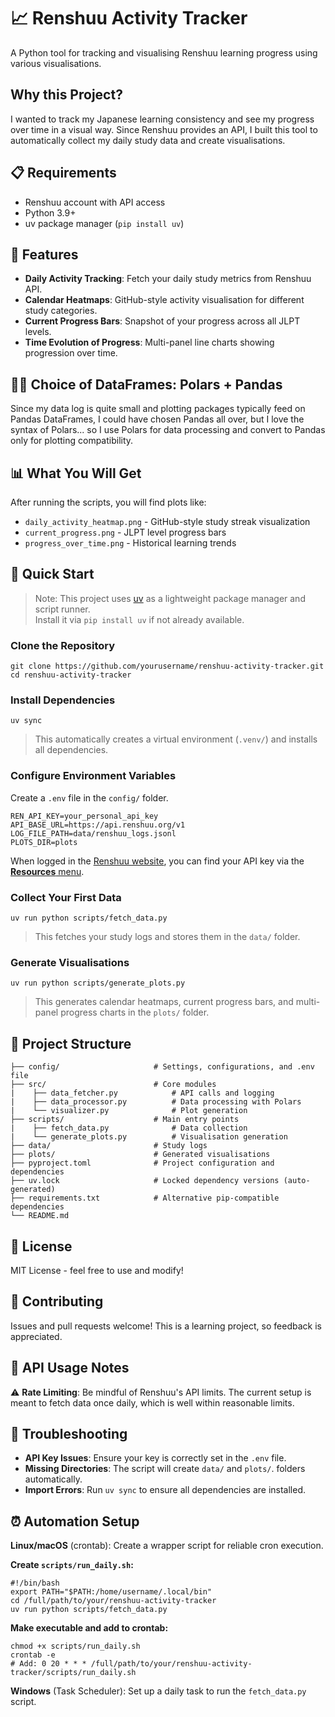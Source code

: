 # 📈 Renshuu Activity Tracker

A Python tool for tracking and visualising Renshuu learning progress using various visualisations.

## Why this Project? 
I wanted to track my Japanese learning consistency and see my progress over time in a visual way. Since Renshuu provides an API, I built this tool to automatically collect my daily study data and create visualisations.

## 📋 Requirements
- Renshuu account with API access
- Python 3.9+
- uv package manager (`pip install uv`)

##  🌟 Features 
- **Daily Activity Tracking**: Fetch your daily study metrics from Renshuu API. 
- **Calendar Heatmaps**: GitHub-style activity visualisation for different study categories. 
- **Current Progress Bars**: Snapshot of your progress across all JLPT levels.
- **Time Evolution of Progress**: Multi-panel line charts showing progression over time.

## 🐻‍❄️ Choice of DataFrames: Polars + Pandas
Since my data log is quite small and plotting packages typically feed on Pandas DataFrames, I could have chosen Pandas all over, but I love the syntax of Polars... so I use Polars for data processing and convert to Pandas only for plotting compatibility. 

## 📊 What You Will Get
After running the scripts, you will find plots like:
- `daily_activity_heatmap.png` - GitHub-style study streak visualization
- `current_progress.png` - JLPT level progress bars  
- `progress_over_time.png` - Historical learning trends

## 🚀 Quick Start
> Note: This project uses [uv](https://uv.run/) as a lightweight package manager and script runner.  
> Install it via `pip install uv` if not already available.

### Clone the Repository 
```console 
git clone https://github.com/yourusername/renshuu-activity-tracker.git
cd renshuu-activity-tracker
```
### Install Dependencies 
```
uv sync 
```
> This automatically creates a virtual environment (`.venv/`) and installs all dependencies. 
### Configure Environment Variables 
Create a `.env` file in the `config/` folder.
```console 
REN_API_KEY=your_personal_api_key
API_BASE_URL=https://api.renshuu.org/v1
LOG_FILE_PATH=data/renshuu_logs.jsonl
PLOTS_DIR=plots 
```
When logged in the [Renshuu website](https://www.renshuu.org), you can find your API key via the [**Resources** menu](https://www.renshuu.org/index.php?page=misc/api).

### Collect Your First Data 
```
uv run python scripts/fetch_data.py
```
> This fetches your study logs and stores them in the `data/` folder.

### Generate Visualisations 
```
uv run python scripts/generate_plots.py
```
> This generates calendar heatmaps, current progress bars, and multi-panel progress charts in the `plots/` folder. 



## 📁 Project Structure 

```
├── config/                     # Settings, configurations, and .env file
├── src/                        # Core modules
|    ├── data_fetcher.py            # API calls and logging
|    ├── data_processor.py          # Data processing with Polars
|    └── visualizer.py              # Plot generation
├── scripts/                    # Main entry points 
|    ├── fetch_data.py              # Data collection
|    └── generate_plots.py          # Visualisation generation
├── data/                       # Study logs
├── plots/                      # Generated visualisations
├── pyproject.toml              # Project configuration and dependencies
├── uv.lock                     # Locked dependency versions (auto-generated)
├── requirements.txt            # Alternative pip-compatible dependencies
└── README.md
```

## 📄 License
MIT License - feel free to use and modify!

## 🤝 Contributing
Issues and pull requests welcome! This is a learning project, so feedback is appreciated.

## 🔌 API Usage Notes
⚠️ **Rate Limiting**: Be mindful of Renshuu's API limits. The current setup is meant to fetch data once daily, which is well within reasonable limits. 

## 🔧 Troubleshooting
- **API Key Issues**: Ensure your key is correctly set in the `.env` file.
- **Missing Directories**: The script will create `data/` and `plots/`. folders automatically.
- **Import Errors**: Run `uv sync` to ensure all dependencies are installed.

## ⏰ Automation Setup 
**Linux/macOS** (crontab):
Create a wrapper script for reliable cron execution.

**Create `scripts/run_daily.sh`:**
```console
#!/bin/bash
export PATH="$PATH:/home/username/.local/bin"
cd /full/path/to/your/renshuu-activity-tracker
uv run python scripts/fetch_data.py 
```
**Make executable and add to crontab:**
``` console 
chmod +x scripts/run_daily.sh
crontab -e
# Add: 0 20 * * * /full/path/to/your/renshuu-activity-tracker/scripts/run_daily.sh
```

**Windows** (Task Scheduler): Set up a daily task to run the ``fetch_data.py`` script. 